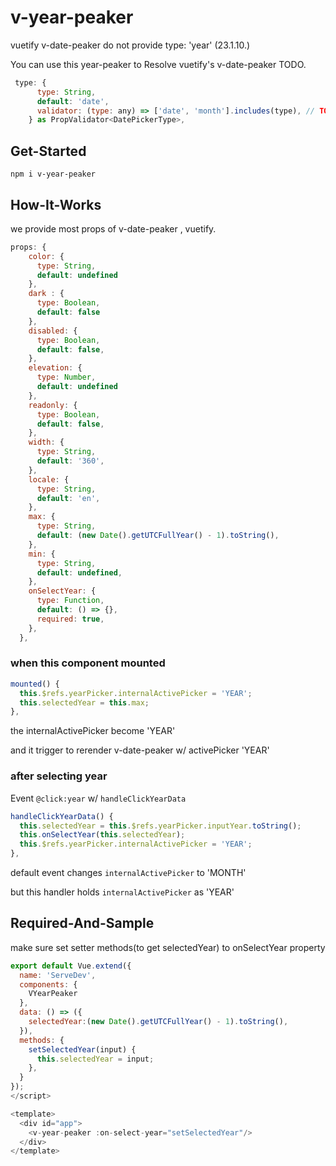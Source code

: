 # v-year-peaker

vuetify v-date-peaker do not provide type: 'year' (23.1.10.)

You can use this year-peaker to Resolve vuetify's v-date-peaker TODO.

```js
 type: {
      type: String,
      default: 'date',
      validator: (type: any) => ['date', 'month'].includes(type), // TODO: year
    } as PropValidator<DatePickerType>,
```


## Get-Started

```
npm i v-year-peaker
```

## How-It-Works

we provide most props of v-date-peaker , vuetify.

```js
props: {
    color: {
      type: String,
      default: undefined
    },
    dark : {
      type: Boolean,
      default: false
    },
    disabled: {
      type: Boolean,
      default: false,
    },
    elevation: {
      type: Number,
      default: undefined
    },
    readonly: {
      type: Boolean,
      default: false,
    },
    width: {
      type: String,
      default: '360',
    },
    locale: {
      type: String,
      default: 'en',
    },
    max: {
      type: String,
      default: (new Date().getUTCFullYear() - 1).toString(),
    },
    min: {
      type: String,
      default: undefined,
    },
    onSelectYear: {
      type: Function,
      default: () => {},
      required: true,
    },
  },
```

### when this component mounted
```js
mounted() {
  this.$refs.yearPicker.internalActivePicker = 'YEAR';
  this.selectedYear = this.max;
},
```
the internalActivePicker become 'YEAR'

and it trigger to rerender v-date-peaker w/ activePicker 'YEAR'

### after selecting year
Event `@click:year` w/ `handleClickYearData`

```js
handleClickYearData() {
  this.selectedYear = this.$refs.yearPicker.inputYear.toString();
  this.onSelectYear(this.selectedYear);
  this.$refs.yearPicker.internalActivePicker = 'YEAR';
},
```
default event changes `internalActivePicker` to 'MONTH'

but this handler holds `internalActivePicker` as 'YEAR'

## Required-And-Sample
make sure set setter methods(to get selectedYear) to onSelectYear property

```js
export default Vue.extend({
  name: 'ServeDev',
  components: {
    VYearPeaker
  },
  data: () => ({
    selectedYear:(new Date().getUTCFullYear() - 1).toString(),
  }),
  methods: {
    setSelectedYear(input) {
      this.selectedYear = input;
    },
  }
});
</script>

<template>
  <div id="app">
    <v-year-peaker :on-select-year="setSelectedYear"/>
  </div>
</template>
```
